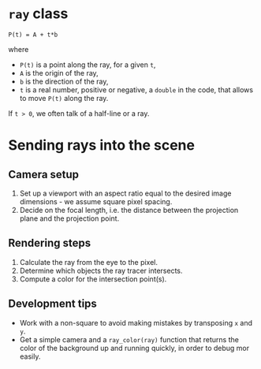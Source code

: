 # `ray` class

```
P(t) = A + t*b
```
where

* `P(t)` is a point along the ray, for a given `t`,
* `A` is the origin of the ray,
* `b` is the direction of the ray,
* `t` is a real number, positive or negative, a `double` in the code, that allows to move `P(t)` along the ray.

If `t > 0`, we often talk of a half-line or a ray.

# Sending rays into the scene

## Camera setup

1. Set up a viewport with an aspect ratio equal to the desired image dimensions - we assume square pixel spacing.
2. Decide on the focal length, i.e. the distance between the projection plane and the projection point.

## Rendering steps

1. Calculate the ray from the eye to the pixel.
2. Determine which objects the ray tracer intersects.
3. Compute a color for the intersection point(s).

## Development tips

* Work with a non-square to avoid making mistakes by transposing `x` and `y`.
* Get a simple camera  and a `ray_color(ray)` function that returns the color of the background up and running quickly, in order to debug mor easily.
